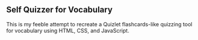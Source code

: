 Self Quizzer for Vocabulary
------
This is my feeble attempt to recreate a Quizlet flashcards-like quizzing tool for vocabulary using HTML, CSS, and JavaScript.

